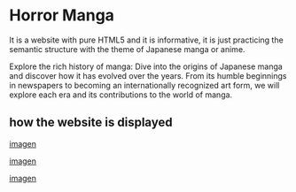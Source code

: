 # Horror Manga 

It is a website with pure HTML5 and it is informative, it is just practicing the semantic structure with the theme of Japanese manga or anime.

Explore the rich history of manga: Dive into the origins of Japanese manga and discover how it has evolved over the years. 
From its humble beginnings in newspapers to becoming an internationally recognized art form, we will explore each era and its contributions to the world of manga.

## how the website is displayed

[imagen](/imagenes/sitioWeb-manga.PNG)

[imagen](/imagenes/sitioWeb-manga2.PNG)

[imagen](/imagenes/sitioWeb-manga3.PNG)